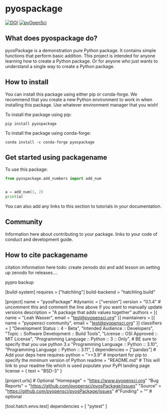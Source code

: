 # pyospackage

[![DOI](https://zenodo.org/badge/DOI/10.5281/zenodo.8365068.svg)](https://doi.org/10.5281/zenodo.8365068)
[![pyOpenSci](https://tinyurl.com/y22nb8up)](https://github.com/pyOpenSci/software-review/issues/115)

## What does pyospackage do?

pyosPackage is a demonstration pure Python package. It contains simple functions that perform basic addition. This
project is intended for anyone learning how to create a Python package. Or for anyone who just wants to understand a single way to create a Python package.

## How to install

You can install this package using either pip or conda-forge. We recommend that you create a new Python
environment to work in when installing this package. Use
whatever environment manager that you wish!

To install the package using pip:

`pip install pyospackage`

To install the package using conda-forge:

`conda install -c conda-forge pyospackage`

## Get started using packagename

To use this package:

```python
from pyospackage.add_numbers import add_num


a = add_num(1, 2)
print(a)

```

You can also add any links to this section to tutorials in your documentation.

## Community

Information here about contributing to your package. links to your code of conduct and development guide.

## How to cite packagename

citation information here
todo: create zenodo doi and add lesson on setting up zenodo for releases....


pypro backup


[build-system]
requires = ["hatchling"]
build-backend = "hatchling.build"

[project]
name = "pyosPackage"
#dynamic = ["version"]
version = "0.1.4" # uncomment this and comment the line above if you want to manually update versions
description = "A package that adds values together"
authors = [{ name = "Leah Wasser", email = "test@pyopensci.org" }]
maintainers = [{ name = "pyopensci community", email = "test@pyopensci.org" }]
classifiers = [
    "Development Status :: 4 - Beta",
    "Intended Audience :: Developers",
    "Topic :: Software Development :: Build Tools",
    "License :: OSI Approved :: MIT License",
    "Programming Language :: Python :: 3 :: Only",  # BE sure to specify that you use python 3.x
    "Programming Language :: Python :: 3.10",
    "Programming Language :: Python :: 3.11",
]
dependencies = ["pandas"] # Add your deps here
requires-python = ">=3.9" # important for pip to specify the minimum version of Python
readme = "README.md" # This will link to your readme file which is used populate your PyPI landing page
license = { text = "BSD-3" }

[project.urls] # Optional
"Homepage" = "https://www.pyopensci.org"
"Bug Reports" = "https://github.com/pyopensci/pyosPackage/issues"
"Source" = "https://github.com/pyopensci/pyosPackage/issues"
#"Funding" = "" # optional


[tool.hatch.envs.test]
dependencies = [
  "pytest"
]
